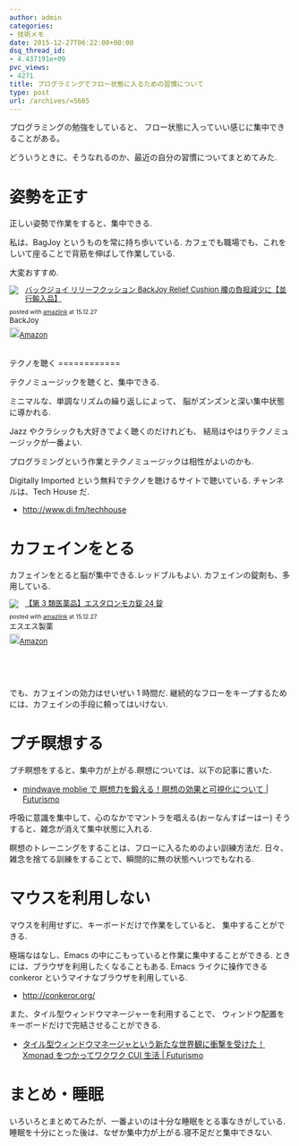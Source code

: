 ```yaml
---
author: admin
categories:
- 技術メモ
date: 2015-12-27T06:22:00+00:00
dsq_thread_id:
- 4.437191e+09
pvc_views:
- 4271
title: プログラミングでフロー状態に入るための習慣について
type: post
url: /archives/=5665
---
```


プログラミングの勉強をしていると、
フロー状態に入っていい感じに集中できることがある。

どういうときに、そうなれるのか、最近の自分の習慣についてまとめてみた.

姿勢を正す
==========

正しい姿勢で作業をすると、集中できる.

私は、BagJoy というものを常に持ち歩いている.
カフェでも職場でも、これをしいて座ることで背筋を伸ばして作業している.

大変おすすめ.

<div class='amazlink-box' style='text-align:left;padding-bottom:20px;font-size:small;/zoom: 1;overflow: hidden;'><div class='amazlink-list' style='clear: both;'><div class='amazlink-image' style='float:left;margin:0px 12px 1px 0px;'><a href='http://www.amazon.co.jp/%E3%83%90%E3%83%83%E3%82%AF%E3%82%B8%E3%83%A7%E3%82%A4-%E3%83%AA%E3%83%AA%E3%83%BC%E3%83%95%E3%82%AF%E3%83%83%E3%82%B7%E3%83%A7%E3%83%B3-BackJoy-Cushion-%E8%85%B0%E3%81%AE%E8%B2%A0%E6%8B%85%E6%B8%9B%E5%B0%91%E3%81%AB%E3%80%90%E4%B8%A6%E8%A1%8C%E8%BC%B8%E5%85%A5%E5%93%81%E3%80%91/dp/B003LFTXAE%3FSubscriptionId%3DAKIAJDINZW45GEGLXQQQ%26tag%3Dsleephacker-22%26linkCode%3Dxm2%26camp%3D2025%26creative%3D165953%26creativeASIN%3DB003LFTXAE' target='_blank' rel='nofollow'><img src='http://ecx.images-amazon.com/images/I/31SJ14zqDxL._SL160_.jpg' style='border: none;' /></a></div><div class='amazlink-info' style='height:98; margin-bottom: 10px'><div class='amazlink-name' style='margin-bottom:10px;line-height:120%'><a href='http://www.amazon.co.jp/%E3%83%90%E3%83%83%E3%82%AF%E3%82%B8%E3%83%A7%E3%82%A4-%E3%83%AA%E3%83%AA%E3%83%BC%E3%83%95%E3%82%AF%E3%83%83%E3%82%B7%E3%83%A7%E3%83%B3-BackJoy-Cushion-%E8%85%B0%E3%81%AE%E8%B2%A0%E6%8B%85%E6%B8%9B%E5%B0%91%E3%81%AB%E3%80%90%E4%B8%A6%E8%A1%8C%E8%BC%B8%E5%85%A5%E5%93%81%E3%80%91/dp/B003LFTXAE%3FSubscriptionId%3DAKIAJDINZW45GEGLXQQQ%26tag%3Dsleephacker-22%26linkCode%3Dxm2%26camp%3D2025%26creative%3D165953%26creativeASIN%3DB003LFTXAE' rel='nofollow' target='_blank'>バックジョイ リリーフクッション  BackJoy Relief Cushion 腰の負担減少に【並行輸入品】</a></div><div class='amazlink-powered' style='font-size:80%;margin-top:5px;line-height:120%'>posted with <a href='http://amazlink.keizoku.com/' title='アマゾンアフィリエイトリンク作成ツール' target='_blank'>amazlink</a> at 15.12.27</div><div class='amazlink-detail'>BackJoy<br /></div><div class='amazlink-sub-info' style='float: left;'><div class='amazlink-link' style='margin-top: 5px'><img src='http://amazlink.fuyu.gs/icon_amazon.png' width='18'><a href='http://www.amazon.co.jp/%E3%83%90%E3%83%83%E3%82%AF%E3%82%B8%E3%83%A7%E3%82%A4-%E3%83%AA%E3%83%AA%E3%83%BC%E3%83%95%E3%82%AF%E3%83%83%E3%82%B7%E3%83%A7%E3%83%B3-BackJoy-Cushion-%E8%85%B0%E3%81%AE%E8%B2%A0%E6%8B%85%E6%B8%9B%E5%B0%91%E3%81%AB%E3%80%90%E4%B8%A6%E8%A1%8C%E8%BC%B8%E5%85%A5%E5%93%81%E3%80%91/dp/B003LFTXAE%3FSubscriptionId%3DAKIAJDINZW45GEGLXQQQ%26tag%3Dsleephacker-22%26linkCode%3Dxm2%26camp%3D2025%26creative%3D165953%26creativeASIN%3DB003LFTXAE' rel='nofollow' target='_blank'>Amazon</a></div></div></div></div></div>
テクノを聴く
============

テクノミュージックを聴くと、集中できる.

ミニマルな、単調なリズムの繰り返しによって、
脳がズンズンと深い集中状態に導かれる.

Jazz やクラシックも大好きでよく聴くのだけれども、
結局はやはりテクノミュージックが一番よい.

プログラミングという作業とテクノミュージックは相性がよいのかも.

Digitally Imported という無料でテクノを聴けるサイトで聴いている.
チャンネルは、Tech House だ.

-   <http://www.di.fm/techhouse>

カフェインをとる
================

カフェインをとると脳が集中できる.レッドブルもよい.
カフェインの錠剤も、多用している.

<div class='amazlink-box' style='text-align:left;padding-bottom:20px;font-size:small;/zoom: 1;overflow: hidden;'><div class='amazlink-list' style='clear: both;'><div class='amazlink-image' style='float:left;margin:0px 12px 1px 0px;'><a href='http://www.amazon.co.jp/%E3%82%A8%E3%82%B9%E3%82%A8%E3%82%B9%E8%A3%BD%E8%96%AC-%E3%80%90%E7%AC%AC3%E9%A1%9E%E5%8C%BB%E8%96%AC%E5%93%81%E3%80%91%E3%82%A8%E3%82%B9%E3%82%BF%E3%83%AD%E3%83%B3%E3%83%A2%E3%82%AB%E9%8C%A0-24%E9%8C%A0-x/dp/B000FQUK7W%3Fpsc%3D1%26SubscriptionId%3DAKIAJDINZW45GEGLXQQQ%26tag%3Dsleephacker-22%26linkCode%3Dxm2%26camp%3D2025%26creative%3D165953%26creativeASIN%3DB000FQUK7W' target='_blank' rel='nofollow'><img src='http://ecx.images-amazon.com/images/I/51%2BlhXUhAIL._SL160_.jpg' style='border: none;' /></a></div><div class='amazlink-info' style='height:127; margin-bottom: 10px'><div class='amazlink-name' style='margin-bottom:10px;line-height:120%'><a href='http://www.amazon.co.jp/%E3%82%A8%E3%82%B9%E3%82%A8%E3%82%B9%E8%A3%BD%E8%96%AC-%E3%80%90%E7%AC%AC3%E9%A1%9E%E5%8C%BB%E8%96%AC%E5%93%81%E3%80%91%E3%82%A8%E3%82%B9%E3%82%BF%E3%83%AD%E3%83%B3%E3%83%A2%E3%82%AB%E9%8C%A0-24%E9%8C%A0-x/dp/B000FQUK7W%3Fpsc%3D1%26SubscriptionId%3DAKIAJDINZW45GEGLXQQQ%26tag%3Dsleephacker-22%26linkCode%3Dxm2%26camp%3D2025%26creative%3D165953%26creativeASIN%3DB000FQUK7W' rel='nofollow' target='_blank'>【第 3 類医薬品】エスタロンモカ錠 24 錠</a></div><div class='amazlink-powered' style='font-size:80%;margin-top:5px;line-height:120%'>posted with <a href='http://amazlink.keizoku.com/' title='アマゾンアフィリエイトリンク作成ツール' target='_blank'>amazlink</a> at 15.12.27</div><div class='amazlink-detail'>エスエス製薬<br /></div><div class='amazlink-sub-info' style='float: left;'><div class='amazlink-link' style='margin-top: 5px'><img src='http://amazlink.fuyu.gs/icon_amazon.png' width='18'><a href='http://www.amazon.co.jp/%E3%82%A8%E3%82%B9%E3%82%A8%E3%82%B9%E8%A3%BD%E8%96%AC-%E3%80%90%E7%AC%AC3%E9%A1%9E%E5%8C%BB%E8%96%AC%E5%93%81%E3%80%91%E3%82%A8%E3%82%B9%E3%82%BF%E3%83%AD%E3%83%B3%E3%83%A2%E3%82%AB%E9%8C%A0-24%E9%8C%A0-x/dp/B000FQUK7W%3Fpsc%3D1%26SubscriptionId%3DAKIAJDINZW45GEGLXQQQ%26tag%3Dsleephacker-22%26linkCode%3Dxm2%26camp%3D2025%26creative%3D165953%26creativeASIN%3DB000FQUK7W' rel='nofollow' target='_blank'>Amazon</a></div></div></div></div></div>  
でも、カフェインの効力はせいぜい 1 時間だ.
継続的なフローをキープするためには、カフェインの手段に頼ってはいけない.

プチ瞑想する
============

プチ瞑想をすると、集中力が上がる.瞑想については、以下の記事に書いた.

-   [mindwave moblie で 瞑想力を鍛える！瞑想の効果と可視化について |
    Futurismo](http://futurismo.biz/archives/5158)

呼吸に意識を集中して、心のなかでマントラを唱える(おーなんすばーはー)
そうすると、雑念が消えて集中状態に入れる.

瞑想のトレーニングをすることは、フローに入るためのよい訓練方法だ.
日々、雑念を捨てる訓練をすることで、瞬間的に無の状態へいつでもなれる.

マウスを利用しない
==================

マウスを利用せずに、キーボードだけで作業をしていると、
集中することができる.

極端なはなし、Emacs の中にこもっていると作業に集中することができる.
ときには、ブラウザを利用したくなることもある. Emacs ライクに操作できる
conkeror というマイナなブラウザを利用している.

-   <http://conkeror.org/>

また、タイル型ウィンドウマネージャーを利用することで、
ウィンドウ配置をキーボードだけで完結させることができる.

-   [タイル型ウィンドウマネージャという新たな世界観に衝撃を受けた！Xmonad
    をつかってワクワク CUI 生活 |
    Futurismo](http://futurismo.biz/archives/2165)

まとめ・睡眠
============

いろいろとまとめてみたが、一番よいのは十分な睡眠をとる事なきがしている.
睡眠を十分にとった後は、なぜか集中力が上がる.寝不足だと集中できない.
